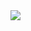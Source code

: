 <img src="https://capsule-render.vercel.app/api?type=waving&height=200&color=87cefa&text=This%20is%20Hyeonsik's%20Github&reversal=false" />
